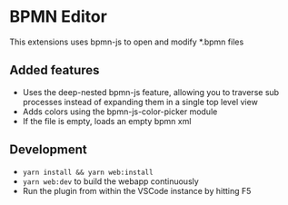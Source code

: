 # BPMN Editor

This extensions uses bpmn-js to open and modify *.bpmn files

## Added features

- Uses the deep-nested bpmn-js feature, allowing you to traverse sub processes instead of expanding them in a single top level view
- Adds colors using the bpmn-js-color-picker module
- If the file is empty, loads an empty bpmn xml

## Development

- `yarn install && yarn web:install`
- `yarn web:dev` to build the webapp continuously
- Run the plugin from within the VSCode instance by hitting F5